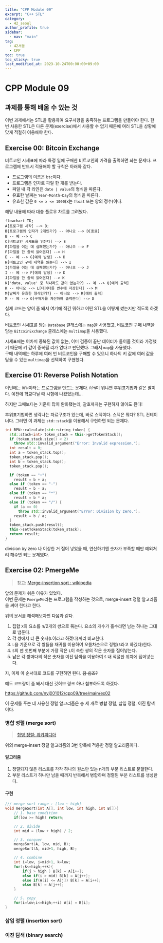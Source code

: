 ```yaml
---
title: "CPP Module 09"
excerpt: "C++ STL"
category: 
  - 42_seoul
author_profile: true
sidebar:
  - nav: "main" 
tag:
  - 42서울
  - CPP
toc: true
toc_sticky: true
last_modified_at: 2023-10-24T00:00:00+09:00
---
```


# CPP Module 09
## 과제를 통해 배울 수 있는 것
이번 과제에서는 STL을 활용하여 요구사항을 충족하는 프로그램을 만들어야 한다. 한 번 사용한 STL은 다른 문제(exercise)에서 사용할 수 없기 때문에 여러 STL을 상황에 맞게 적절히 이용해야 한다.

## Exercise 00: Bitcoin Exchange
비트코인 시세표에 따라 특정 일에 구매한 비트코인의 가격을 출력하면 되는 문제다. 프로그램에 반드시 적용해야 할 규칙은 아래와 같다.

- 프로그램의 이름은 `btc`이다.
- 프로그램은 인자로 파일 한 개를 받는다.
- 파일 내 각 라인은 `date | value`의 형식을 따른다.
- 유효한 날짜는 `Year-Month-Day`의 형식을 따른다.
- 유효한 값은 `0 <= x <= 1000`(x는 `float` 또는 양의 정수)이다.

해당 내용에 따라 대충 플로우 차트를 그려봤다.

```mermaid
flowchart TD;
A[프로그램 시작] --> B;
B{프로그램의 인자가 2개인가?} -- 아니오 --> D[종료]
B -- 예 --> C
C[비트코인 시세표를 읽는다] --> E
E{파일을 여는 데 실패했는가?} -- 아니오 --> F
F[파일을 한 줄씩 읽어온다] --> H
E -- 예 --> G[예외 발생] --> D
H[비트코인 구매 내역을 읽는다] --> I
I{파일을 여는 데 실패했는가?} -- 아니오 --> J
I -- 예 --> P[예외 발생] --> D
J[파일을 한 줄씩 읽어온다] --> K
K{'data, value' 중 하나라도 값이 없는가?} -- 예 --> Q[예외 출력]
K -- 아니오 --> L[데이터를 변수에 저장한다] --> M
M{날짜가 유효한 형식인가?} -- 아니오 --> R[예외 출력]
M -- 예 --> O[구매가를 계산하여 출력한다] --> D
```

실제 코드는 양이 좀 돼서 여기에 적긴 뭐하고 어떤 STL을 어떻게 썼는지만 적도록 하겠다.

비트코인 시세표를 담는 `Database` 클래스에는 `map`을 사용했고, 비트코인 구매 내역을 담는 `BitcoinExchange` 클래스에는 `multimap`을 사용했다.

시세표에는 어차피 중복된 값이 없는, 이미 검증이 끝난 데이터가 들어올 것이라 가정했기 때문에 키 값이 중복될 리가 없다고 판단했다. 그래서 `map`을 사용했다.  
구매 내역에는 하루에 여러 번 비트코인을 구매할 수 있으니 하나의 키 값에 여러 값을 담을 수 있는 `multimap`을 선택하여 구현했다.

## Exercise 01: Reverse Polish Notation
이번에는 `RPN`이라는 프로그램을 만드는 문제다. `RPN`이 뭐냐면 후위표기법과 같은 말이다. 예전에 학교다닐 때 시험에 나왔었는데...

하지만 그때보다는 기준이 많이 완화됐는데, 괄호까지는 구현하지 않아도 된다!

후위표기법하면 생각나는 자료구조가 있는데, 바로 스택이다. 스택은 뭐다? STL 컨테이너다. 그러면 이 과제는 `std::stack`을 이용해서 구현하면 되는 문제다.

```cpp
int RPN::calculate(std::string token) {
  std::stack<int> token_stack = this->getTokenStack();
  if (token_stack.size() < 2)
    throw std::invalid_argument("Error: Invalid expression.");
  int result = 0;
  int a = token_stack.top();
  token_stack.pop();
  int b = token_stack.top();
  token_stack.pop();

  if (token == "+")
    result = b + a;
  else if (token == "-")
    result = b - a;
  else if (token == "*")
    result = b * a;
  else if (token == "/") {
    if (a == 0)
      throw std::invalid_argument("Error: Division by zero.");
    result = b / a;
  }
  token_stack.push(result);
  this->setTokenStack(token_stack);
  return result;
}
```

division by zero 나 이상한 거 집어 넣었을 때, 연산하기엔 숫자가 부족할 때만 예외처리 해주면 되는 문제였다.

## Exercise 02: PmergeMe
> 참고: [Merge-insertion sort
: wikipedia](https://en.wikipedia.org/wiki/Merge-insertion_sort)

앞의 문제가 쉬운 이유가 있었다.  
이번 문제는 `PmergeMe`라는 프로그램을 작성하는 것으로, merge-insert 정렬 알고리즘을 써야 한다고 한다.

위의 문서를 해석해보자면 다음과 같다.

1. 집합 `X`의 요소를 n/2개의 쌍으로 묶는다. 요소의 개수가 홀수라면 남는 하나는 그대로 냅둔다.
2. 각 쌍에서 더 큰 숫자(`L`이라고 하겠다)끼리 비교한다.
3. `L`을 기준으로 각 쌍들을 재귀를 이용하여 오름차순으로 정렬(`S`라고 하겠다)한다.
4. `S`의 맨 첫번째 부분에 가장 작은 `L`이 속한 쌍의 작은 숫자를 집어넣는다.
5. 남은 각 쌍마다의 작은 숫자를 이진 탐색을 이용하여 `S` 내 적절한 위치에 집어넣는다.

자, 이제 이 순서대로 코드를 구현하면 된다. ~~참 쉽죠?~~

얘도 코드량이 좀 돼서 대신 깃허브 링크 하나 첨부하도록 하겠다.

<https://github.com/nyj001012/cpp09/tree/main/ex02>

이 문제를 푸는 데 사용한 정렬 알고리즘은 총 세 개로 병합 정렬, 삽입 정렬, 이진 탐색이다.

### 병합 정렬 (merge sort)
> [합병 정렬: 위키피디아](https://ko.wikipedia.org/wiki/%ED%95%A9%EB%B3%91_%EC%A0%95%EB%A0%AC)

위의 merge-insert 정렬 알고리즘의 3번 항목에 적용한 정렬 알고리즘이다.

#### 알고리즘
1. 정렬되지 않은 리스트를 각각 하나의 원소만 있는 n개의 부분 리스트로 분할한다.
2. 부분 리스트가 하나만 남을 때까지 반복해서 병합하며 정렬된 부분 리스트를 생성한다.

#### 구현
```c
/// merge sort range : [low ~ high]
void mergeSort(int A[], int low, int high, int B[]){
    // 1. base condition
    if(low >= high) return;

    // 2. divide
    int mid = (low + high) / 2;

    // 3. conquer
    mergeSort(A, low, mid, B);
    mergeSort(A, mid+1, high, B);

    // 4. combine
    int i=low, j=mid+1, k=low;
    for(;k<=high;++k){
        if(j > high ) B[k] = A[i++];
        else if(i > mid) B[k] = A[j++];
        else if(A[i] <= A[j]) B[k] = A[i++];
        else B[k] = A[j++];
    }

    // 5. copy
    for(i=low;i<=high;++i) A[i] = B[i];
}
```

### 삽입 정렬 (insertion sort)
### 이진 탐색 (binary search)
